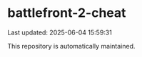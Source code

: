 # battlefront-2-cheat

Last updated: 2025-06-04 15:59:31

This repository is automatically maintained.
